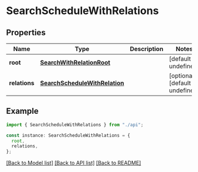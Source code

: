 # SearchScheduleWithRelations

## Properties

| Name          | Type                                                            | Description | Notes                             |
| ------------- | --------------------------------------------------------------- | ----------- | --------------------------------- |
| **root**      | [**SearchWithRelationRoot**](SearchWithRelationRoot.md)         |             | [default to undefined]            |
| **relations** | [**SearchScheduleWithRelation**](SearchScheduleWithRelation.md) |             | [optional] [default to undefined] |

## Example

```typescript
import { SearchScheduleWithRelations } from "./api";

const instance: SearchScheduleWithRelations = {
  root,
  relations,
};
```

[[Back to Model list]](../README.md#documentation-for-models) [[Back to API list]](../README.md#documentation-for-api-endpoints) [[Back to README]](../README.md)

